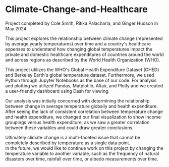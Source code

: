 # Climate-Change-and-Healthcare
Project completed by Cole Smith, Ritika Palacharla, and Ginger Hudson in May 2024

  This project explores the relationship between climate change (represented by average yearly temperatures) over time
  and a country's healthcare expenses to understand how changing global temperatures impact the private and domestic 
  healthcare expenditures of countries around the world and across regions as described by the World Health Organization (WHO).

  This project utilizes the WHO's Global Health Expenditure Dataset (GHED) and Berkeley Earth's global temperature dataset.  Furthermore, we used Python through Jupyter Notebooks as the base of our code.  For analysis and plotting we utilized Pandas, Matplotlib, Altair, and Plotly and we created a user-friendly dashboard using Dash for viewing.

  Our analysis was initially concerned with determining the relationship between change in average temperature globally and 
  health expenditure. After seeing the lack of consistent correlation between temperature change and health expenditure, 
  we changed our final visualization to show income groupings versus health expenditure, as we saw a greater correlation between
  these variables and could draw greater conclusions.

  Ultimately climate change is a multi-faceted issue that cannot be completely described by temperature as a single data point.  
  In the future, we would like to continue work on this project by changing the temperature variable to another variable, such 
  as the frequency of natural disasters over time, rainfall over time, or albedo measurements over time.  
